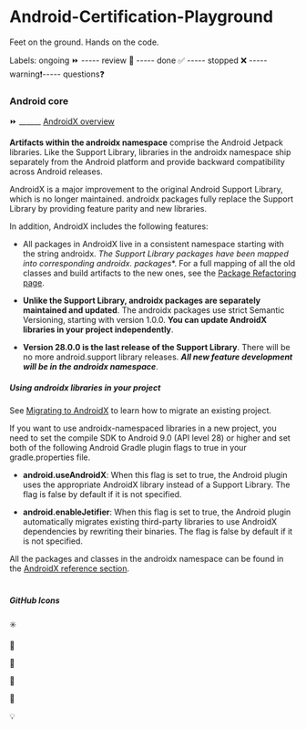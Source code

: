 # Android-Certification-Playground
Feet on the ground. Hands on the code.

Labels:
ongoing ⏩ ----- review 🔁 ----- done ✅ ----- stopped ❌ ----- warning❗----- questions❓

### Android core

:fast_forward: ______         [AndroidX overview](https://developer.android.com/jetpack/androidx)


**Artifacts within the androidx namespace** comprise the Android Jetpack libraries. Like the Support Library, libraries in the androidx namespace ship separately from the Android platform and provide backward compatibility across Android releases.

AndroidX is a major improvement to the original Android Support Library, which is no longer maintained. androidx packages fully replace the Support Library by providing feature parity and new libraries.

In addition, AndroidX includes the following features:

- All packages in AndroidX live in a consistent namespace starting with the string androidx. **The Support Library packages have been mapped into corresponding androidx.* packages**. For a full mapping of all the old classes and build artifacts to the new ones, see the [Package Refactoring page](https://developer.android.com/jetpack/androidx/refactor).

- **Unlike the Support Library, androidx packages are separately maintained and updated**. The androidx packages use strict Semantic Versioning, starting with version 1.0.0. **You can update AndroidX libraries in your project independently**.

- **Version 28.0.0 is the last release of the Support Library**. There will be no more android.support library releases. ***All new feature development will be in the androidx namespace***.

##### Using androidx libraries in your project

See [Migrating to AndroidX](https://developer.android.com/jetpack/androidx/migrate) to learn how to migrate an existing project.

If you want to use androidx-namespaced libraries in a new project, you need to set the compile SDK to Android 9.0 (API level 28) or higher and set both of the following Android Gradle plugin flags to true in your gradle.properties file.

- **android.useAndroidX**: When this flag is set to true, the Android plugin uses the appropriate AndroidX library instead of a Support Library. The flag is false by default if it is not specified.

- **android.enableJetifier**: When this flag is set to true, the Android plugin automatically migrates existing third-party libraries to use AndroidX dependencies by rewriting their binaries. The flag is false by default if it is not specified.

All the packages and classes in the androidx namespace can be found in the [AndroidX reference section](https://developer.android.com/reference/androidx/packages).


######

#
##### GitHub Icons

:eight_spoked_asterisk:

:pencil:

:pushpin:

:calling:

:tada:

:bulb: